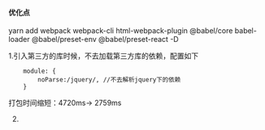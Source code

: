#### 优化点

yarn add webpack webpack-cli html-webpack-plugin @babel/core babel-loader @babel/preset-env @babel/preset-react -D

1.引入第三方的库时候，不去加载第三方库的依赖，配置如下

		module: {
			noParse:/jquery/, //不去解析jquery下的依赖
		}

打包时间缩短：4720ms-> 2759ms

2.


